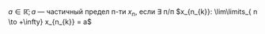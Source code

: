 $a \in \mathbb{\bar{R}}; a$ — частичный предел п-ти $x_{n}$, если $\exists$ п/п $x_{n_{k}}: \lim\limits_{ n \to +\infty} x_{n_{k}} = a$
